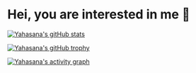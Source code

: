 # Hei, you are interested in me :100:
[![Yahasana's gitHub stats](https://github-readme-stats.vercel.app/api?username=Yahasana)](https://github.com/anuraghazra/github-readme-stats)

[![Yahasana's gitHub trophy](https://github-profile-trophy.vercel.app/?username=Yahasana&row=2&column=9&margin-w=15&margin-h=15&no-frame=true)](https://github-profile-trophy.vercel.app/?username=Yahasana)

[![Yahasana's activity graph](https://activity-graph.herokuapp.com/graph?username=Yahasana&theme=react-dark)](https://activity-graph.herokuapp.com/graph?username=Yahasana&theme=react-dark)
